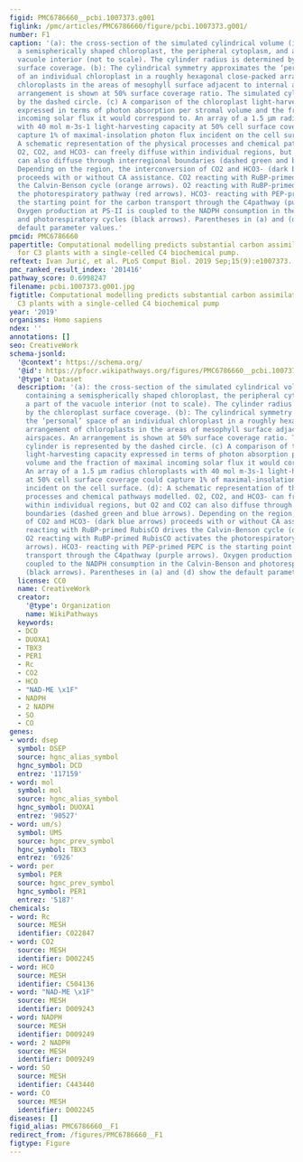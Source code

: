 ```yaml
---
figid: PMC6786660__pcbi.1007373.g001
figlink: /pmc/articles/PMC6786660/figure/pcbi.1007373.g001/
number: F1
caption: '(a): the cross-section of the simulated cylindrical volume (insert) containing
  a semispherically shaped chloroplast, the peripheral cytoplasm, and a part of the
  vacuole interior (not to scale). The cylinder radius is determined by the chloroplast
  surface coverage. (b): The cylindrical symmetry approximates the ‘personal’ space
  of an individual chloroplast in a roughly hexagonal close-packed arrangement of
  chloroplasts in the areas of mesophyll surface adjacent to internal airspaces. An
  arrangement is shown at 50% surface coverage ratio. The simulated cylinder is represented
  by the dashed circle. (c) A comparison of the chloroplast light-harvesting capacity
  expressed in terms of photon absorption per stromal volume and the fraction of maximal
  incoming solar flux it would correspond to. An array of a 1.5 μm radius chloroplasts
  with 40 mol m-3s-1 light-harvesting capacity at 50% cell surface coverage could
  capture 1% of maximal-insolation photon flux incident on the cell surface. (d):
  A schematic representation of the physical processes and chemical pathways modelled.
  O2, CO2, and HCO3- can freely diffuse within individual regions, but O2 and CO2
  can also diffuse through interregional boundaries (dashed green and blue arrows).
  Depending on the region, the interconversion of CO2 and HCO3- (dark blue arrows)
  proceeds with or without CA assistance. CO2 reacting with RuBP-primed RubisCO drives
  the Calvin-Benson cycle (orange arrows). O2 reacting with RuBP-primed RubisCO activates
  the photorespiratory pathway (red arrows). HCO3- reacting with PEP-primed PEPC is
  the starting point for the carbon transport through the C4pathway (purple arrows).
  Oxygen production at PS-II is coupled to the NADPH consumption in the Calvin-Benson
  and photorespiratory cycles (black arrows). Parentheses in (a) and (d) show the
  default parameter values.'
pmcid: PMC6786660
papertitle: Computational modelling predicts substantial carbon assimilation gains
  for C3 plants with a single-celled C4 biochemical pump.
reftext: Ivan Jurić, et al. PLoS Comput Biol. 2019 Sep;15(9):e1007373.
pmc_ranked_result_index: '201416'
pathway_score: 0.6998247
filename: pcbi.1007373.g001.jpg
figtitle: Computational modelling predicts substantial carbon assimilation gains for
  C3 plants with a single-celled C4 biochemical pump
year: '2019'
organisms: Homo sapiens
ndex: ''
annotations: []
seo: CreativeWork
schema-jsonld:
  '@context': https://schema.org/
  '@id': https://pfocr.wikipathways.org/figures/PMC6786660__pcbi.1007373.g001.html
  '@type': Dataset
  description: '(a): the cross-section of the simulated cylindrical volume (insert)
    containing a semispherically shaped chloroplast, the peripheral cytoplasm, and
    a part of the vacuole interior (not to scale). The cylinder radius is determined
    by the chloroplast surface coverage. (b): The cylindrical symmetry approximates
    the ‘personal’ space of an individual chloroplast in a roughly hexagonal close-packed
    arrangement of chloroplasts in the areas of mesophyll surface adjacent to internal
    airspaces. An arrangement is shown at 50% surface coverage ratio. The simulated
    cylinder is represented by the dashed circle. (c) A comparison of the chloroplast
    light-harvesting capacity expressed in terms of photon absorption per stromal
    volume and the fraction of maximal incoming solar flux it would correspond to.
    An array of a 1.5 μm radius chloroplasts with 40 mol m-3s-1 light-harvesting capacity
    at 50% cell surface coverage could capture 1% of maximal-insolation photon flux
    incident on the cell surface. (d): A schematic representation of the physical
    processes and chemical pathways modelled. O2, CO2, and HCO3- can freely diffuse
    within individual regions, but O2 and CO2 can also diffuse through interregional
    boundaries (dashed green and blue arrows). Depending on the region, the interconversion
    of CO2 and HCO3- (dark blue arrows) proceeds with or without CA assistance. CO2
    reacting with RuBP-primed RubisCO drives the Calvin-Benson cycle (orange arrows).
    O2 reacting with RuBP-primed RubisCO activates the photorespiratory pathway (red
    arrows). HCO3- reacting with PEP-primed PEPC is the starting point for the carbon
    transport through the C4pathway (purple arrows). Oxygen production at PS-II is
    coupled to the NADPH consumption in the Calvin-Benson and photorespiratory cycles
    (black arrows). Parentheses in (a) and (d) show the default parameter values.'
  license: CC0
  name: CreativeWork
  creator:
    '@type': Organization
    name: WikiPathways
  keywords:
  - DCD
  - DUOXA1
  - TBX3
  - PER1
  - Rc
  - CO2
  - HCO
  - "NAD-ME \x1F"
  - NADPH
  - 2 NADPH
  - SO
  - CO
genes:
- word: dsep
  symbol: DSEP
  source: hgnc_alias_symbol
  hgnc_symbol: DCD
  entrez: '117159'
- word: mol
  symbol: mol
  source: hgnc_alias_symbol
  hgnc_symbol: DUOXA1
  entrez: '90527'
- word: um/s)
  symbol: UMS
  source: hgnc_prev_symbol
  hgnc_symbol: TBX3
  entrez: '6926'
- word: per
  symbol: PER
  source: hgnc_prev_symbol
  hgnc_symbol: PER1
  entrez: '5187'
chemicals:
- word: Rc
  source: MESH
  identifier: C022847
- word: CO2
  source: MESH
  identifier: D002245
- word: HCO
  source: MESH
  identifier: C504136
- word: "NAD-ME \x1F"
  source: MESH
  identifier: D009243
- word: NADPH
  source: MESH
  identifier: D009249
- word: 2 NADPH
  source: MESH
  identifier: D009249
- word: SO
  source: MESH
  identifier: C443440
- word: CO
  source: MESH
  identifier: D002245
diseases: []
figid_alias: PMC6786660__F1
redirect_from: /figures/PMC6786660__F1
figtype: Figure
---
```

